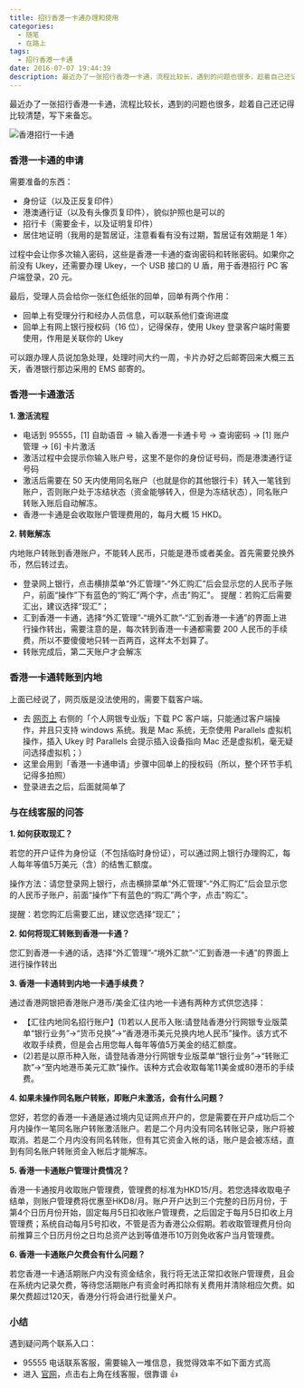 ```yaml
---
title: 招行香港一卡通办理和使用
categories:
  - 随笔
  - 在路上
tags:
  - 招行香港一卡通
date: 2016-07-07 19:44:39
description: 最近办了一张招行香港一卡通，流程比较长，遇到的问题也很多，趁着自己还记得比较清楚，写下来备忘。
---
```


最近办了一张招行香港一卡通，流程比较长，遇到的问题也很多，趁着自己还记得比较清楚，写下来备忘。

![香港招行一卡通](http://img.alicdn.com/tfs/TB1oXtxKVXXXXXDXVXXXXXXXXXX-581-431.png)

<!--more-->

### 香港一卡通的申请

需要准备的东西：

- 身份证（以及正反复印件）
- 港澳通行证（以及有头像页复印件），貌似护照也是可以的
- 招行卡（需要金卡，以及证明复印件）
- 居住地证明（我用的是暂居证，注意看看有没有过期，暂居证有效期是 1 年）

过程中会让你多次输入密码，这些是香港一卡通的查询密码和转账密码。如果你之前没有 Ukey，还需要办理 Ukey，一个 USB 接口的 U 盾，用于香港招行 PC 客户端登录，20 元。

最后，受理人员会给你一张红色纸张的回单，回单有两个作用：

- 回单上有受理分行和经办人员信息，可以联系他们查询进度
- 回单上有网上银行授权码（16 位），记得保存，使用 Ukey 登录客户端时需要使用，作用是关联你的 Ukey

可以跟办理人员说加急处理，处理时间大约一周，卡片办好之后邮寄回来大概三五天，香港银行那边采用的 EMS 邮寄的。

### 香港一卡通激活

**1. 激活流程**

- 电话到 95555，[1] 自助语音 -> 输入香港一卡通卡号 -> 查询密码 -> [1] 账户管理 -> [6] 卡片激活
- 激活过程中会提示你输入账户号，这里不是你的身份证号码，而是港澳通行证号码
- 激活后需要在 50 天内使用同名账户（也就是你的其他银行卡）转入一笔钱到账户，否则账户处于冻结状态（资金能够转入，但是为冻结状态），同名账户转账入账后自动解冻。
- 香港一卡通是会收取账户管理费用的，每月大概 15 HKD。

**2. 转账解冻**

内地账户转账到香港账户，不能转人民币，只能是港币或者美金。首先需要兑换外币，然后转过去。

- 登录网上银行，点击横排菜单“外汇管理”-“外汇购汇”后会显示您的人民币子账户，前面“操作”下有蓝色的“购汇”两个字，点击"购汇"。
提醒：若购汇后需要汇出，建议选择“现汇”；
- 汇到香港一卡通，选择“外汇管理”-“境外汇款”-“汇到香港一卡通”的界面上进行操作转出，需要注意的是，每次转到香港一卡通都需要 200 人民币的手续费，所以不要傻傻地只转一百两百，这样太不划算了。
- 转账完成后，第二天账户才会解冻


### 香港一卡通转账到内地

上面已经说了，网页版是没法使用的，需要下载客户端。

- 去 [网页上](http://hb.cmbchina.com/) 右侧的「个人网银专业版」下载 PC 客户端，只能通过客户端操作，并且只支持 windows 系统。我是 Mac 系统，无奈使用 Parallels 虚拟机操作，插入 Ukey 时 Parallels 会提示插入设备指向 Mac 还是虚拟机，毫无疑问选择虚拟机；）
- 这里会用到「香港一卡通申请」步骤中回单上的授权码（所以，整个环节手机记得多拍照）
- 登录进去之后，后面就简单了

### 与在线客服的问答

**1. 如何获取现汇？**

若您的开户证件为身份证（不包括临时身份证），可以通过网上银行办理购汇，每人每年等值5万美元（含）的结售汇额度。

操作方法：请您登录网上银行，点击横排菜单“外汇管理”-“外汇购汇”后会显示您的人民币子账户，前面“操作”下有蓝色的“购汇”两个字，点击"购汇"。

提醒：若您购汇后需要汇出，建议您选择“现汇”；

**2. 如何将现汇转账到香港一卡通？**

您汇到香港一卡通的话，选择“外汇管理”-“境外汇款”-“汇到香港一卡通”的界面上进行操作转出

**3. 香港一卡通转到内地一卡通手续费？**

 通过香港网银把香港账户港币/美金汇往内地一卡通有两种方式供您选择：

- 【汇往内地同名招行账户】(1)若以人民币入账:请登陆香港分行网银专业版菜单“银行业务”→“货币兑换”→“香港港币美元兑换内地人民币”操作。该方式不收取手续费，但是会占用您每人每年等值5万美金的结汇额度。
- (2)若是以原币种入账，请登陆香港分行网银专业版菜单“银行业务”→“转账汇款”→“至内地港币美元汇款”操作。该种方式会收取每笔11美金或80港币的手续费。

**4. 如果未操作同名账户转账，即账户未激活，会有什么问题？**

您好，若您的香港一卡通是通过境内见证网点开户的，您是需要在开户成功后二个月内操作一笔同名账户转账激活账户。若是二个月内没有同名转账记录，账户将被取消。若是二个月内没有同名转账，但有其它资金入帐的话，账户是会被冻结，直到有同名账户转账资金入帐后才能解冻。

**5. 香港一卡通账户管理计费情况？**

香港一卡通按月收取账户管理费，管理费的标准为HKD15/月。若您选择收取电子结单，则账户管理费将优惠至HKD8/月。账户开户达到三个完整的日历月份，于第4个日历月份开始，固定每月5日扣收账户管理费，之后固定于每月5日扣收上月管理费；系统自动每月5号扣收，不管是否为香港公众假期。若收取管理费月份向前推算三个日历月份之日均总资产达到等值港币10万则免收客户当月管理费。

**6. 香港一卡通账户欠费会有什么问题？**

若您香港一卡通活期账户内没有资金结余，我行将无法正常扣收账户管理费，且会在系统内记录欠费，等待您活期账户有资金时再扣除有关费用并清除相应欠费。如果欠费超过120天，香港分行将会进行批量关户。


### 小结

遇到疑问两个联系入口：

- 95555 电话联系客服，需要输入一堆信息，我觉得效率不如下面方式高
- 进入 [官网](http://www.cmbchina.com/)，点击右上角在线客服，很靠谱 👍

